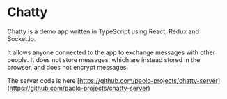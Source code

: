 # Chatty
Chatty is a demo app written in TypeScript using React, Redux and Socket.io.

It allows anyone connected to the app to exchange messages with other people. It does not store messages, which are instead stored in the browser, and does not encrypt messages.

The server code is here [https://github.com/paolo-projects/chatty-server](https://github.com/paolo-projects/chatty-server)
